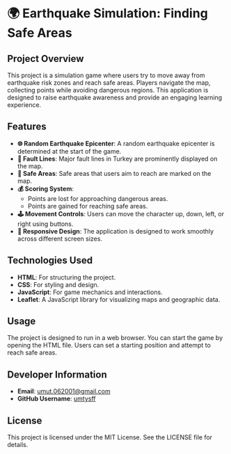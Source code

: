 # 🌍 Earthquake Simulation: Finding Safe Areas

## Project Overview

This project is a simulation game where users try to move away from earthquake risk zones and reach safe areas. Players navigate the map, collecting points while avoiding dangerous regions. This application is designed to raise earthquake awareness and provide an engaging learning experience.

## Features

- **🌐 Random Earthquake Epicenter**: A random earthquake epicenter is determined at the start of the game.
- **🔴 Fault Lines**: Major fault lines in Turkey are prominently displayed on the map.
- **🏡 Safe Areas**: Safe areas that users aim to reach are marked on the map.
- **💰 Scoring System**:
  - Points are lost for approaching dangerous areas.
  - Points are gained for reaching safe areas.
- **🕹️ Movement Controls**: Users can move the character up, down, left, or right using buttons.
- **📱 Responsive Design**: The application is designed to work smoothly across different screen sizes.

## Technologies Used

- **HTML**: For structuring the project.
- **CSS**: For styling and design.
- **JavaScript**: For game mechanics and interactions.
- **Leaflet**: A JavaScript library for visualizing maps and geographic data.

## Usage

The project is designed to run in a web browser. You can start the game by opening the HTML file. Users can set a starting position and attempt to reach safe areas.

## Developer Information

- **Email**: umut.062001@gmail.com
- **GitHub Username**: [umtysff](https://github.com/umtysff)

## License

This project is licensed under the MIT License. See the LICENSE file for details.

